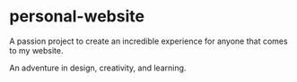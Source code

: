 # personal-website

A passion project to create an incredible experience for anyone that comes to my website.

An adventure in design, creativity, and learning.
